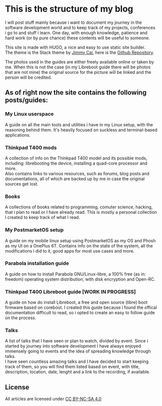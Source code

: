 # This is the structure of my blog

I will post stuff mainly because i want to document my journey in the software development world and to keep track of my projects, conferences i go to and stuff i learn. One day, with enough knowledge, patience and hard work (or by pure chance) these contents will be useful to someone.

This site is made with HUGO, a nice and easy to use static site builder.\
The theme is the Stack theme by [Jimmy Cai](https://jimmycai.com/), here is the [Github Repository](https://github.com/CaiJimmy/hugo-theme-stack).

The photos used in the guides are either freely available online or taken by me. When this is not the case (in my Libreboot guide there will be photos that are not mine) the original source for the picture will be linked and the person will be credited.

## As of right now the site contains the following posts/guides:
### My Linux userspace
A guide on all the main tools and utilities i have in my Linux setup, with the reasoning behind them. It's heavily focused on suckless and terminal-based applications.
### Thinkpad T400 mods
A collection of info on the Thinkpad T400 model and its possible mods, including: librebooting the device, installing a quad-core processor and more.\
Also contains links to various resources, such as forums, blog posts and documentations, all of which are backed up by me in case the original sources get lost.
### Books
A collections of books related to programming, comuter science, hacking, that i plan to read or I have already read. This is mostly a personal collection I created to keep track of what I read.
### My PostmarketOS setup
A guide on my mobile linux setup using PostmarketOS as my OS and Phosh as my UI on a OnePlus 6T. Contains info on the state of the system, all the modifications i did to it, good apps for most use cases and more.
### Parabola installation guide
A guide on how to install Parabola GNU/Linux-libre, a 100% free (as in: freedom) operating system distribution, with disk encryption and Open-RC.
### Thinkpad T400 Libreboot guide [WORK IN PROGRESS]
A guide on how do install Libreboot, a free and open source (libre) boot firmware based on coreboot. I created this guide because i found the offical documentation difficult to read, so i opted to create an easy to follow guide on the process.
### Talks
A list of talks that I have seen or plan to watch, divided by event. Since i started by journey into software development I have always enjoyed immensely going to events and the idea of spreading knowledge through talks.\
I have seen countless amazing talks and I have decided to start keeping track of them, so you will find them listed based on event, with title, description, location, date, lenght and a link to the recording, if available.

## License
All articles are licensed under [CC BY-NC-SA 4.0](https://creativecommons.org/licenses/by-nc-sa/4.0/)
